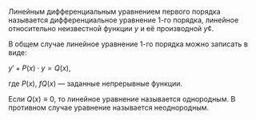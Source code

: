Линейным дифференциальным уравнением первого порядка называется дифференциальное уравнение 1-го порядка, линейное относительно неизвестной функции $y$ и её производной $y¢$.

В общем случае линейное уравнение 1-го порядка можно записать в виде:

$y' + P(x) \cdot y = Q(x)$,

где $P(x)$, $fQ(x)$ — заданные непрерывные функции.

Если $Q(x) ≡ 0$, то линейное уравнение называется однородным. В противном случае уравнение называется неоднородным.

